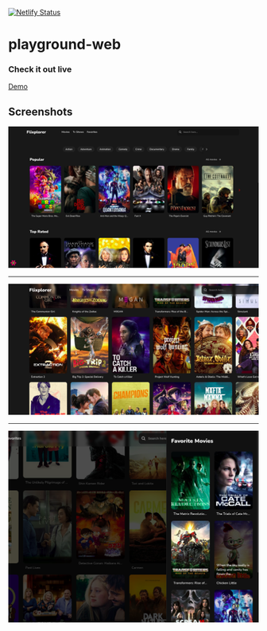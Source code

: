 [![Netlify Status](https://api.netlify.com/api/v1/badges/52cc2342-4fd7-488b-8ead-73923d09e6dd/deploy-status)](https://app.netlify.com/sites/flixplorer/deploys)

# playground-web

### Check it out live

[Demo](https://flixplorer.netlify.app)

## Screenshots

![Shot One](/screenshots/shot1.png)

---

![Shot Two](/screenshots/shot2.png)

---

![Shot Three](/screenshots/shot3.png)
